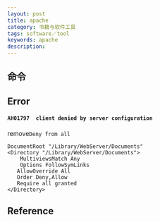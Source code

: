```yaml
---
layout: post
title: apache
category: 书籍与软件工具
tags: software／tool
keywords: apache
description: 
---
```


## 命令

## Error

#### `AH01797  client denied by server configuration`


remove`Deny from all`

```
DocumentRoot "/Library/WebServer/Documents"
<Directory "/Library/WebServer/Documents">
	MultiviewsMatch Any
	Options FollowSymLinks
   AllowOverride All
   Order Deny,Allow
   Require all granted
</Directory>
```


## Reference

